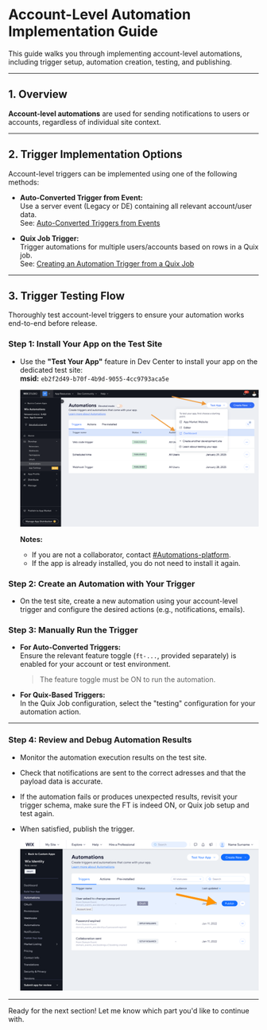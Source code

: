 # Account-Level Automation Implementation Guide

This guide walks you through implementing account-level automations, including trigger setup, automation creation, testing, and publishing.

---

## 1. Overview

**Account-level automations** are used for sending notifications to users or accounts, regardless of individual site context.

---

## 2. Trigger Implementation Options

Account-level triggers can be implemented using one of the following methods:

- **Auto-Converted Trigger from Event:**  
  Use a server event (Legacy or DE) containing all relevant account/user data.  
  See: [Auto-Converted Triggers from Events](./Auto-converted%20triggers.md)

- **Quix Job Trigger:**  
  Trigger automations for multiple users/accounts based on rows in a Quix job.  
  See: [Creating an Automation Trigger from a Quix Job](./TRIGGER_FROM_QUIX_JOB.md)

---

## 3. Trigger Testing Flow

Thoroughly test account-level triggers to ensure your automation works end-to-end before release.

### Step 1: Install Your App on the Test Site

- Use the **"Test Your App"** feature in Dev Center to install your app on the dedicated test site:  
  **msid:** `eb2f2d49-b70f-4b9d-9055-4cc9793aca5e`
  
  ![Install App on Test Site](https://github.com/Pickman123/Private-Projects/blob/main/docs%20images/Install%20app%20for%20test.png?raw=true)

  **Notes:**
  - If you are not a collaborator, contact [#Automations-platform](https://wix.slack.com/archives/C7F2DUC1Y).
  - If the app is already installed, you do not need to install it again.

### Step 2: Create an Automation with Your Trigger

- On the test site, create a new automation using your account-level trigger and configure the desired actions (e.g., notifications, emails).

### Step 3: Manually Run the Trigger

- **For Auto-Converted Triggers:**  
  Ensure the relevant feature toggle (`ft-...`, provided separately) is enabled for your account or test environment.  
  > The feature toggle must be ON to run the automation.
- **For Quix-Based Triggers:**  
  In the Quix Job configuration, select the "testing" configuration for your automation action.

---

### Step 4: Review and Debug Automation Results

- Monitor the automation execution results on the test site.
- Check that notifications are sent to the correct adresses and that the payload data is accurate.
- If the automation fails or produces unexpected results, revisit your trigger schema, make sure the FT is indeed ON, or Quix job setup and test again.
- When satisfied, publish the trigger.

  ![Publish Trigger Example](https://github.com/Pickman123/Private-Projects/blob/main/docs%20images/Publish%20account%20level%20emails.png?raw=true)

---

Ready for the next section! Let me know which part you'd like to continue with.
